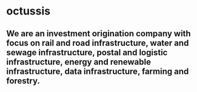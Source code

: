# octussis

## We are an investment origination company with focus on rail and road infrastructure, water and sewage infrastructure, postal and logistic infrastructure, energy and renewable infrastructure, data infrastructure, farming and forestry.